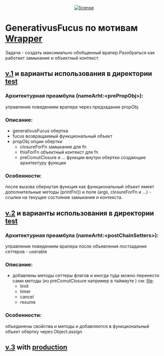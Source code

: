 <div align="center">

[![license](https://img.shields.io/badge/license-MIT-blue.svg)](https://github.com/legioner9/GenerativusFucus/blob/master/LICENSE)
</div>

# GenerativusFucus по мотивам [Wrapper](https://github.com/HowProgrammingWorks/Wrapper)
Задача - создать максимально обобщенный врапер.Разобраться как работает замыкание и объектный контекст.
## [v.1](node_modules/v.1/index.js) и варианты использования в директории [test](node_modules/v.1/test)
### Архитектурная преамбула (nameArht:\<prePropObj>):
управление поведением врапера через предзадание propObj 
### Описание:
- generativusFucus обертка
- fucus возвращаемый функциональный объект
- propObj опции обертки
  - closureForFn замыкание для fn
  - thisForFn объектный контекст для fn
  - preComutClosure и ... функции внутри обертки создающие архитектуру функции
### Особенности:
после вызова обернутая функция как функциональный объект имеет дополнительные методы (printFn()) и поля (args, closureForFn и ...) - ссылки на текущее состояние замыкания и контекста.
## [v.2](node_modules/v.2/index.js) и варианты использования в директории [test](node_modules/v.2/test)
### Архитектурная преамбула (nameArht:\<postChainSetters>):
управление поведением врапера после объявления постзадание сеттеров - userable
### Описание:
- добавлены методы сеттеры флагов и иногда туда можно перенести сами методы (из preComutClosure например в таймауте ) см: [file](node_modules/v.2/test/counterLimit_assign_t_l_c_r_4.js):
  - limit
  - timer
  - cancel
  - resume
### Особенности:
объединены свойства и методы и добавляются в функциональный объект обертку через Object.assign
## [v.3](node_modules/v.1/index.js) with [production](node_modules/v.3/production)

